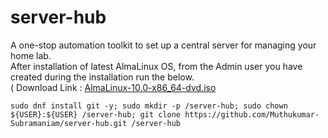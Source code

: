 # server-hub
A one-stop automation toolkit to set up a central server for managing your home lab.  
After installation of latest AlmaLinux OS, from the Admin user you have created during the installation run the below.  
( Download Link : [AlmaLinux-10.0-x86_64-dvd.iso](https://repo.almalinux.org/almalinux/10/isos/x86_64/AlmaLinux-10.0-x86_64-dvd.iso)
```
sudo dnf install git -y; sudo mkdir -p /server-hub; sudo chown ${USER}:${USER} /server-hub; git clone https://github.com/Muthukumar-Subramaniam/server-hub.git /server-hub
```
